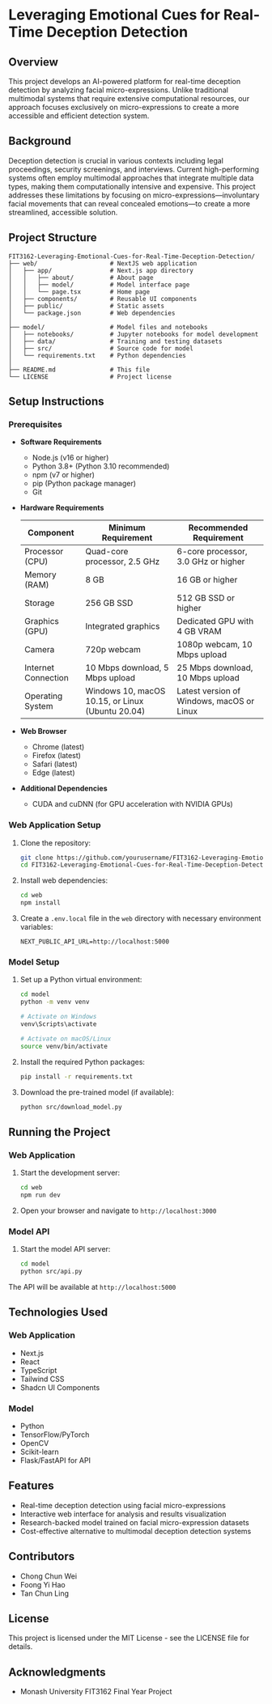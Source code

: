# Leveraging Emotional Cues for Real-Time Deception Detection

## Overview

This project develops an AI-powered platform for real-time deception detection by analyzing facial micro-expressions. Unlike traditional multimodal systems that require extensive computational resources, our approach focuses exclusively on micro-expressions to create a more accessible and efficient detection system.

## Background

Deception detection is crucial in various contexts including legal proceedings, security screenings, and interviews. Current high-performing systems often employ multimodal approaches that integrate multiple data types, making them computationally intensive and expensive. This project addresses these limitations by focusing on micro-expressions—involuntary facial movements that can reveal concealed emotions—to create a more streamlined, accessible solution.

## Project Structure

```
FIT3162-Leveraging-Emotional-Cues-for-Real-Time-Deception-Detection/
├── web/                    # NextJS web application
│   ├── app/                # Next.js app directory
│   │   ├── about/          # About page
│   │   ├── model/          # Model interface page
│   │   └── page.tsx        # Home page
│   ├── components/         # Reusable UI components
│   ├── public/             # Static assets
│   └── package.json        # Web dependencies
│
├── model/                  # Model files and notebooks
│   ├── notebooks/          # Jupyter notebooks for model development
│   ├── data/               # Training and testing datasets
│   ├── src/                # Source code for model
│   └── requirements.txt    # Python dependencies
│
├── README.md               # This file
└── LICENSE                 # Project license
```

## Setup Instructions

### Prerequisites

- **Software Requirements**
  - Node.js (v16 or higher)
  - Python 3.8+ (Python 3.10 recommended)
  - npm (v7 or higher)
  - pip (Python package manager)
  - Git

- **Hardware Requirements**

  | Component | Minimum Requirement | Recommended Requirement |
  |-----------|---------------------|-------------------------|
  | Processor (CPU) | Quad-core processor, 2.5 GHz | 6-core processor, 3.0 GHz or higher |
  | Memory (RAM) | 8 GB | 16 GB or higher |
  | Storage | 256 GB SSD | 512 GB SSD or higher |
  | Graphics (GPU) | Integrated graphics | Dedicated GPU with 4 GB VRAM |
  | Camera | 720p webcam | 1080p webcam, 10 Mbps upload |
  | Internet Connection | 10 Mbps download, 5 Mbps upload | 25 Mbps download, 10 Mbps upload |
  | Operating System | Windows 10, macOS 10.15, or Linux (Ubuntu 20.04) | Latest version of Windows, macOS or Linux |

- **Web Browser**
  - Chrome (latest)
  - Firefox (latest)
  - Safari (latest)
  - Edge (latest)

- **Additional Dependencies**
  - CUDA and cuDNN (for GPU acceleration with NVIDIA GPUs)

### Web Application Setup

1. Clone the repository:
   ```bash
   git clone https://github.com/yourusername/FIT3162-Leveraging-Emotional-Cues-for-Real-Time-Deception-Detection.git
   cd FIT3162-Leveraging-Emotional-Cues-for-Real-Time-Deception-Detection
   ```

2. Install web dependencies:
   ```bash
   cd web
   npm install
   ```

3. Create a `.env.local` file in the `web` directory with necessary environment variables:
   ```
   NEXT_PUBLIC_API_URL=http://localhost:5000
   ```

### Model Setup

1. Set up a Python virtual environment:
   ```bash
   cd model
   python -m venv venv
   
   # Activate on Windows
   venv\Scripts\activate
   
   # Activate on macOS/Linux
   source venv/bin/activate
   ```

2. Install the required Python packages:
   ```bash
   pip install -r requirements.txt
   ```

3. Download the pre-trained model (if available):
   ```bash
   python src/download_model.py
   ```

## Running the Project

### Web Application

1. Start the development server:
   ```bash
   cd web
   npm run dev
   ```

2. Open your browser and navigate to `http://localhost:3000`

### Model API

1. Start the model API server:
   ```bash
   cd model
   python src/api.py
   ```

The API will be available at `http://localhost:5000`

## Technologies Used

### Web Application
- Next.js
- React
- TypeScript
- Tailwind CSS
- Shadcn UI Components

### Model
- Python
- TensorFlow/PyTorch
- OpenCV
- Scikit-learn
- Flask/FastAPI for API

## Features

- Real-time deception detection using facial micro-expressions
- Interactive web interface for analysis and results visualization
- Research-backed model trained on facial micro-expression datasets
- Cost-effective alternative to multimodal deception detection systems

## Contributors

- Chong Chun Wei
- Foong Yi Hao
- Tan Chun Ling

## License

This project is licensed under the MIT License - see the LICENSE file for details.

## Acknowledgments

- Monash University FIT3162 Final Year Project